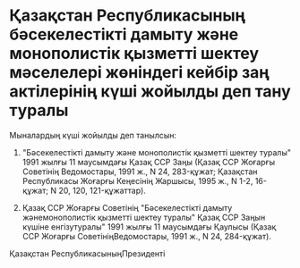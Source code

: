 # Қазақстан Республикасының бәсекелестікті дамыту және монополистік қызметті шектеу мәселелері жөніндегі кейбір заң актілерінің күші жойылды деп тану туралы

Мыналардың күші жойылды деп танылсын:

1. "Бәсекелестікті дамыту және монополистік қызметті шектеу туралы" 1991 жылғы 11 маусымдағы Қазақ ССР Заңы (Қазақ ССР Жоғарғы Советінің Ведомостары, 1991 ж., N 24, 283-құжат; Қазақстан Республикасы Жоғарғы Кеңесінің Жаршысы, 1995 ж., N 1-2, 16-құжат; N 20, 120, 121-құжаттар).

2. Қазақ ССР Жоғарғы Советінің "Бәсекелестікті дамыту жәнемонополистік қызметті шектеу туралы" Қазақ ССР Заңын күшіне енгізутуралы" 1991 жылғы 11 маусымдағы Қаулысы (Қазақ ССР Жоғарғы СоветініңВедомостары, 1991 ж., N 24, 284-құжат).

Қазақстан РеспубликасыныңПрезиденті

